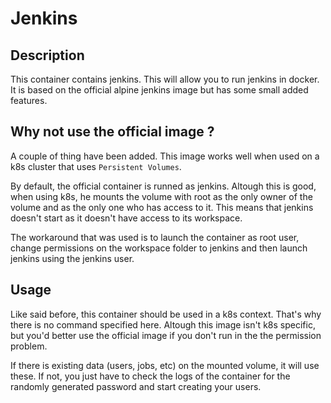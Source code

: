 # Jenkins
## Description
This container contains jenkins. This will allow you to run jenkins in docker. 
It is based on the official alpine jenkins image but has some small added 
features.

## Why not use the official image ?
A couple of thing have been added. This image works well when used on a k8s 
cluster that uses `Persistent Volumes`.

By default, the official container is runned as jenkins. Altough this is good, 
when using k8s, he mounts the volume with root as the only owner of the
volume and as the only one who has access to it. This means that jenkins doesn't
 start as it doesn't have access to its workspace.

The workaround that was used is to launch the container as root user, change 
permissions on the workspace folder to jenkins and then launch jenkins using the 
jenkins user.

## Usage
Like said before, this container should be used in a k8s context. That's why 
there is no command specified here. Altough this image isn't k8s specific, but 
you'd better use the official image if you don't run in the the permission
problem.

If there is existing data (users, jobs, etc) on the mounted volume, it will use 
these. If not, you just have to check the logs of the container for the 
randomly generated password and start creating your users.
